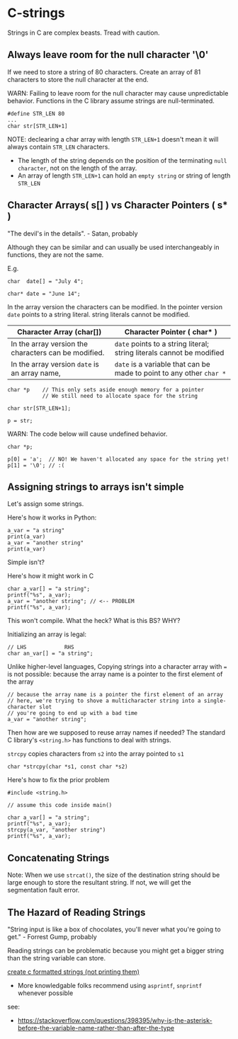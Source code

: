 # C-strings

Strings in C are complex beasts. Tread with caution.

## Always leave room for the null character '\0'
If we need to store a string of 80 characters.
Create an array of 81 characters to store the null character at the end.

WARN: Failing to leave room for the null character may cause unpredictable behavior. Functions in the C library assume strings are null-terminated.

```
#define STR_LEN 80
...
char str[STR_LEN+1] 
```

NOTE: declearing a char array with length `STR_LEN+1` doesn't mean it will always contain `STR_LEN` characters.
- The length of the string depends on the position of the terminating `null character`, not on the length of the array.
- An array of length `STR_LEN+1` can hold an `empty string` or string of length `STR_LEN`

## Character Arrays( s[] ) vs Character Pointers ( s* )

"The devil's in the details". - Satan, probably

Although they can be similar and can usually be used interchangeably in functions, they are not the same.

E.g.
```
char  date[] = "July 4";

char* date = "June 14";
```

In the array version the characters can be modified.
In the pointer version `date` points to a string literal. string literals cannot be modified.


Character Array (char[]) | Character Pointer ( char* )
--- | ---
In the array version the characters can be modified. | `date` points to a string literal; string literals cannot be modified
In the array version `date` is an array name, | `date` is a variable that can be made to point to any other `char *`

```
char *p    // This only sets aside enough memory for a pointer
           // We still need to allocate space for the string

char str[STR_LEN+1];

p = str;
```

WARN: The code below will cause undefined behavior.
```
char *p; 

p[0] = 'a';  // NO! We haven't allocated any space for the string yet!
p[1] = '\0'; // :(
```

## Assigning strings to arrays isn't simple

Let's assign some strings.

Here's how it works in Python:
```
a_var = "a string"
print(a_var)
a_var = "another string"
print(a_var)
```
Simple isn't?

Here's how it might work in C
```
char a_var[] = "a string";
printf("%s", a_var);
a_var = "another string"; // <-- PROBLEM
printf("%s", a_var);
```
This won't compile. What the heck? What is this BS? WHY?


Initializing an array is legal:
```
// LHS            RHS
char an_var[] = "a string";
```

Unlike higher-level languages, Copying strings into a character array with `=` is not possible:
because the array name is a pointer to the first element of the array
```
// because the array name is a pointer the first element of an array
// here, we're trying to shove a multicharacter string into a single-character slot
// you're going to end up with a bad time
a_var = "another string"; 
```

Then how are we supposed to reuse array names if needed?
The standard C library's `<string.h>` has functions to deal with strings.

`strcpy` copies characters from `s2` into the array pointed to `s1`
```
char *strcpy(char *s1, const char *s2)
```

Here's how to fix the prior problem
```
#include <string.h>

// assume this code inside main()

char a_var[] = "a string";
printf("%s", a_var);
strcpy(a_var, "another string")
printf("%s", a_var);
```

## Concatenating Strings

Note: When we use `strcat()`, the size of the destination string should be large enough to store the resultant string. If not, we will get the segmentation fault error.

## The Hazard of Reading Strings

"String input is like a box of chocolates, you'll never what you're going to get." - Forrest Gump, probably

Reading strings can be problematic because you might get a bigger string than the string variable can store.


[create c formatted strings (not printing them)](https://stackoverflow.com/questions/804288/creating-c-formatted-strings-not-printing-them)
- More knowledgable folks recommend using `asprintf`, `snprintf` whenever possible

see:
- https://stackoverflow.com/questions/398395/why-is-the-asterisk-before-the-variable-name-rather-than-after-the-type